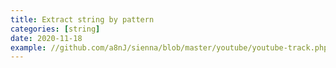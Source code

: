 ```yaml
---
title: Extract string by pattern
categories: [string]
date: 2020-11-18
example: //github.com/a8nJ/sienna/blob/master/youtube/youtube-track.php
---
```

